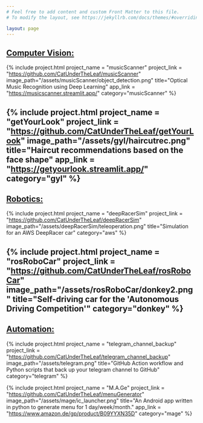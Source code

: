 ```yaml
---
# Feel free to add content and custom Front Matter to this file.
# To modify the layout, see https://jekyllrb.com/docs/themes/#overriding-theme-defaults

layout: page
---
```


<!-- what is with that post-title??? -->
## <ins>Computer Vision:</ins>

<!-- musicScanner-->
{% include project.html 
    project_name = "musicScanner"
    project_link = "https://github.com/CatUnderTheLeaf/musicScanner"
    image_path="/assets/musicScanner/object_detection.png" 
    title="Optical Music Recognition using Deep Learning" 
    app_link = "https://musicscanner.streamlit.app/"
    category="musicScanner" 
%}

<!-- getYourLook-->
{% include project.html 
    project_name = "getYourLook"
    project_link = "https://github.com/CatUnderTheLeaf/getYourLook"
    image_path="/assets/gyl/haircutrec.png" 
    title="Haircut recommendations based on the face shape" 
    app_link = "https://getyourlook.streamlit.app/"
    category="gyl" 
%}
---
## <ins>Robotics:</ins>

<!-- deepRacerSim -->
{% include project.html
    project_name = "deepRacerSim"
    project_link = "https://github.com/CatUnderTheLeaf/deepRacerSim" 
    image_path="/assets/deepRacerSim/teleoperation.png" 
    title="Simulation for an AWS DeepRacer car" 
    category="aws" 
%}

<!-- rosRoboCar -->
{% include project.html 
    project_name = "rosRoboCar"
    project_link = "https://github.com/CatUnderTheLeaf/rosRoboCar"
    image_path="/assets/rosRoboCar/donkey2.png" 
    title="Self-driving car for the 'Autonomous Driving Competition'" 
    category="donkey" 
%}
---
## <ins>Automation:</ins>

<!-- telegram_channel_backup -->
{% include project.html 
    project_name = "telegram_channel_backup"
    project_link = "https://github.com/CatUnderTheLeaf/telegram_channel_backup"
    image_path="/assets/telegram.png" 
    title="GitHub Action workflow and Python scripts that back up your telegram channel to GitHub" 
    category="telegram" 
%}

<!-- M.A.Ge -->
{% include project.html 
    project_name = "M.A.Ge"
    project_link = "https://github.com/CatUnderTheLeaf/menuGenerator"
    image_path="/assets/mage/ic_launcher.png" 
    title="An Android app written in python to generate menu for 1 day/week/month." 
    app_link = "https://www.amazon.de/gp/product/B09YYXN35D"
    category="mage" 
%}

